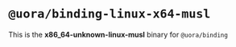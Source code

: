 # `@uora/binding-linux-x64-musl`

This is the **x86_64-unknown-linux-musl** binary for `@uora/binding`

